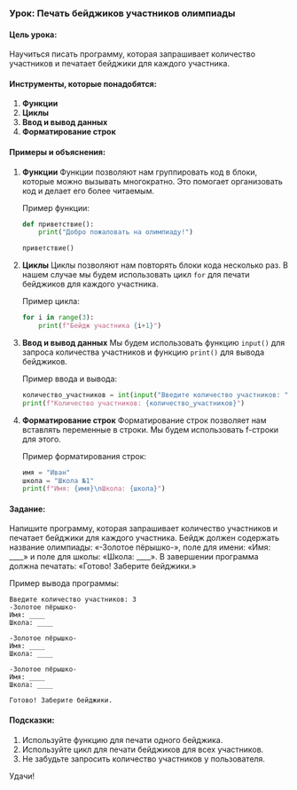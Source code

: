 
### Урок: Печать бейджиков участников олимпиады

#### Цель урока:
Научиться писать программу, которая запрашивает количество участников и печатает бейджики для каждого участника.

#### Инструменты, которые понадобятся:
1. **Функции**
2. **Циклы**
3. **Ввод и вывод данных**
4. **Форматирование строк**

#### Примеры и объяснения:

1. **Функции**
   Функции позволяют нам группировать код в блоки, которые можно вызывать многократно. Это помогает организовать код и делает его более читаемым.

   Пример функции:
   ```python
   def приветствие():
       print("Добро пожаловать на олимпиаду!")

   приветствие()
   ```

2. **Циклы**
   Циклы позволяют нам повторять блоки кода несколько раз. В нашем случае мы будем использовать цикл `for` для печати бейджиков для каждого участника.

   Пример цикла:
   ```python
   for i in range(3):
       print(f"Бейдж участника {i+1}")
   ```

3. **Ввод и вывод данных**
   Мы будем использовать функцию `input()` для запроса количества участников и функцию `print()` для вывода бейджиков.

   Пример ввода и вывода:
   ```python
   количество_участников = int(input("Введите количество участников: "))
   print(f"Количество участников: {количество_участников}")
   ```

4. **Форматирование строк**
   Форматирование строк позволяет нам вставлять переменные в строки. Мы будем использовать f-строки для этого.

   Пример форматирования строк:
   ```python
   имя = "Иван"
   школа = "Школа №1"
   print(f"Имя: {имя}\nШкола: {школа}")
   ```

#### Задание:
Напишите программу, которая запрашивает количество участников и печатает бейджики для каждого участника. Бейдж должен содержать название олимпиады: «-Золотое пёрышко-», поле для имени: «Имя: ____» и поле для школы: «Школа: ____». В завершении программа должна печатать: «Готово! Заберите бейджики.»

Пример вывода программы:
```
Введите количество участников: 3
-Золотое пёрышко-
Имя: ____
Школа: ____

-Золотое пёрышко-
Имя: ____
Школа: ____

-Золотое пёрышко-
Имя: ____
Школа: ____

Готово! Заберите бейджики.
```

#### Подсказки:
1. Используйте функцию для печати одного бейджика.
2. Используйте цикл для печати бейджиков для всех участников.
3. Не забудьте запросить количество участников у пользователя.

Удачи!
